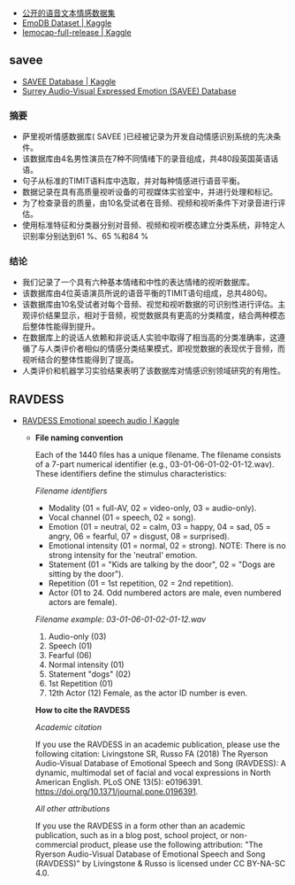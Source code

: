 

- [公开的语音文本情感数据集 ](https://blog.csdn.net/zsp123psz/article/details/107583653)
- [EmoDB Dataset | Kaggle](https://www.kaggle.com/datasets/piyushagni5/berlin-database-of-emotional-speech-emodb?resource=download)
- [Iemocap-full-release | Kaggle](https://www.kaggle.com/datasets/dejolilandry/iemocapfullrelease)



## savee

- [SAVEE Database | Kaggle](https://www.kaggle.com/datasets/barelydedicated/savee-database)
- [Surrey Audio-Visual Expressed Emotion (SAVEE) Database](http://kahlan.eps.surrey.ac.uk/savee/)

### 摘要

- 萨里视听情感数据库( SAVEE )已经被记录为开发自动情感识别系统的先决条件。
- 该数据库由4名男性演员在7种不同情绪下的录音组成，共480段英国英语话语。
- 句子从标准的TIMIT语料库中选取，并对每种情感进行语音平衡。
- 数据记录在具有高质量视听设备的可视媒体实验室中，并进行处理和标记。
- 为了检查录音的质量，由10名受试者在音频、视频和视听条件下对录音进行评估。
- 使用标准特征和分类器分别对音频、视频和视听模态建立分类系统，非特定人识别率分别达到61 %、65 %和84 %

### 结论

- 我们记录了一个具有六种基本情绪和中性的表达情绪的视听数据库。
- 该数据库由4位英语演员所说的语音平衡的TIMIT语句组成，总共480句。
- 该数据库由10名受试者对每个音频、视觉和视听数据的可识别性进行评估。主观评价结果显示，相对于音频，视觉数据具有更高的分类精度，结合两种模态后整体性能得到提升。
- 在数据库上的说话人依赖和非说话人实验中取得了相当高的分类准确率，这遵循了与人类评价者相似的情感分类结果模式，即视觉数据的表现优于音频，而视听结合的整体性能得到了提高。
- 人类评价和机器学习实验结果表明了该数据库对情感识别领域研究的有用性。

## RAVDESS

- [RAVDESS Emotional speech audio | Kaggle](https://www.kaggle.com/datasets/uwrfkaggler/ravdess-emotional-speech-audio?resource=download)

  - **File naming convention**

    Each of the 1440 files has a unique filename. The filename consists of a 7-part numerical identifier (e.g., 03-01-06-01-02-01-12.wav). These identifiers define the stimulus characteristics:

    *Filename identifiers*

    - Modality (01 = full-AV, 02 = video-only, 03 = audio-only).
    - Vocal channel (01 = speech, 02 = song).
    - Emotion (01 = neutral, 02 = calm, 03 = happy, 04 = sad, 05 = angry, 06 = fearful, 07 = disgust, 08 = surprised).
    - Emotional intensity (01 = normal, 02 = strong). NOTE: There is no strong intensity for the 'neutral' emotion.
    - Statement (01 = "Kids are talking by the door", 02 = "Dogs are sitting by the door").
    - Repetition (01 = 1st repetition, 02 = 2nd repetition).
    - Actor (01 to 24. Odd numbered actors are male, even numbered actors are female).

    *Filename example: 03-01-06-01-02-01-12.wav*

    1. Audio-only (03)
    2. Speech (01)
    3. Fearful (06)
    4. Normal intensity (01)
    5. Statement "dogs" (02)
    6. 1st Repetition (01)
    7. 12th Actor (12)
       Female, as the actor ID number is even.

    **How to cite the RAVDESS**

    *Academic citation*

    If you use the RAVDESS in an academic publication, please use the following citation: Livingstone SR, Russo FA (2018) The Ryerson Audio-Visual Database of Emotional Speech and Song (RAVDESS): A dynamic, multimodal set of facial and vocal expressions in North American English. PLoS ONE 13(5): e0196391. https://doi.org/10.1371/journal.pone.0196391.

    *All other attributions*

    If you use the RAVDESS in a form other than an academic publication, such as in a blog post, school project, or non-commercial product, please use the following attribution: "The Ryerson Audio-Visual Database of Emotional Speech and Song (RAVDESS)" by Livingstone & Russo is licensed under CC BY-NA-SC 4.0.







